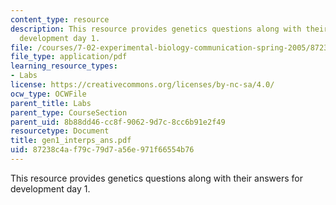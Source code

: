 ```yaml
---
content_type: resource
description: This resource provides genetics questions along with their answers for
  development day 1.
file: /courses/7-02-experimental-biology-communication-spring-2005/87238c4af79c79d7a56e971f66554b76_gen1_interps_ans.pdf
file_type: application/pdf
learning_resource_types:
- Labs
license: https://creativecommons.org/licenses/by-nc-sa/4.0/
ocw_type: OCWFile
parent_title: Labs
parent_type: CourseSection
parent_uid: 8b88dd46-cc8f-9062-9d7c-8cc6b91e2f49
resourcetype: Document
title: gen1_interps_ans.pdf
uid: 87238c4a-f79c-79d7-a56e-971f66554b76
---
```

This resource provides genetics questions along with their answers for development day 1.